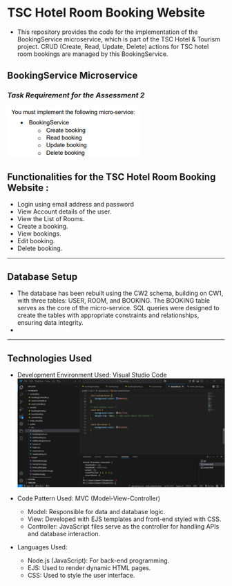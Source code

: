 # **TSC Hotel Room Booking Website**

- This repository provides the code for the implementation of the BookingService microservice, which is part of the TSC Hotel & Tourism project. CRUD (Create, Read, Update, Delete) actions for TSC hotel room bookings are managed by this BookingService.

## **BookingService Microservice**
### _Task Requirement for the Assessment 2_  
![Task Requirement](public/images/TaskRequirement.png)  


## **Functionalities for the TSC Hotel Room Booking Website :**
- Login using email address and password
- View Account details of the user.
- View the List of Rooms.
- Create a booking.
- View bookings.
- Edit booking.
- Delete booking.
---

## **Database Setup**  
- The database has been rebuilt using the CW2 schema, building on CW1, with three tables: USER, ROOM, and BOOKING. The BOOKING table serves as the core of the micro-service. SQL queries were designed to create the tables with appropriate constraints and relationships, ensuring data integrity.
- 
---

## **Technologies Used**  
- Development Environment Used: Visual Studio Code
  ![VS code](public/images/VScode.png)

- Code Pattern Used: MVC (Model-View-Controller)

  - Model: Responsible for data and database logic.
  - View: Developed with EJS templates and front-end styled with CSS.
  - Controller: JavaScript files serve as the controller for handling APIs and database interaction.
    
- Languages Used:

  - Node.js (JavaScript): For back-end programming.
  - EJS: Used to render dynamic HTML pages.
  - CSS: Used to style the user interface.
